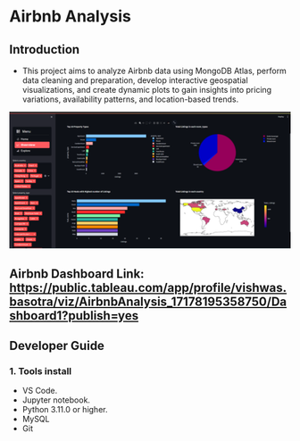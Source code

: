 # Airbnb Analysis

## Introduction 

* This project aims to analyze Airbnb data using MongoDB Atlas, perform data cleaning and preparation, develop interactive geospatial visualizations, and create dynamic plots to gain insights into pricing variations, availability patterns, and location-based trends.

![Intro GUI](https://github.com/vishwasbasotra/Airbnb-Analysis/blob/main/demo.png)

## Airbnb Dashboard Link: <a id='Click here to view dashboard'>https://public.tableau.com/app/profile/vishwas.basotra/viz/AirbnbAnalysis_17178195358750/Dashboard1?publish=yes</a>

## Developer Guide 

### 1. Tools install

* VS Code.
* Jupyter notebook.
* Python 3.11.0 or higher.
* MySQL
* Git

